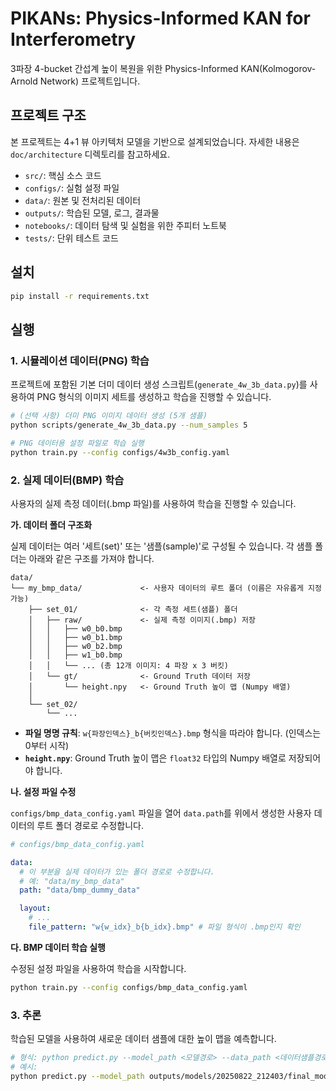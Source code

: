 # PIKANs: Physics-Informed KAN for Interferometry

3파장 4-bucket 간섭계 높이 복원을 위한 Physics-Informed KAN(Kolmogorov-Arnold Network) 프로젝트입니다.

## 프로젝트 구조

본 프로젝트는 4+1 뷰 아키텍처 모델을 기반으로 설계되었습니다. 자세한 내용은 `doc/architecture` 디렉토리를 참고하세요.

- `src/`: 핵심 소스 코드
- `configs/`: 실험 설정 파일
- `data/`: 원본 및 전처리된 데이터
- `outputs/`: 학습된 모델, 로그, 결과물
- `notebooks/`: 데이터 탐색 및 실험을 위한 주피터 노트북
- `tests/`: 단위 테스트 코드

## 설치

```bash
pip install -r requirements.txt
```

## 실행

### 1. 시뮬레이션 데이터(PNG) 학습

프로젝트에 포함된 기본 더미 데이터 생성 스크립트(`generate_4w_3b_data.py`)를 사용하여 PNG 형식의 이미지 세트를 생성하고 학습을 진행할 수 있습니다.

```bash
# (선택 사항) 더미 PNG 이미지 데이터 생성 (5개 샘플)
python scripts/generate_4w_3b_data.py --num_samples 5

# PNG 데이터용 설정 파일로 학습 실행
python train.py --config configs/4w3b_config.yaml
```

### 2. 실제 데이터(BMP) 학습

사용자의 실제 측정 데이터(.bmp 파일)를 사용하여 학습을 진행할 수 있습니다.

**가. 데이터 폴더 구조화**

실제 데이터는 여러 '세트(set)' 또는 '샘플(sample)'로 구성될 수 있습니다. 각 샘플 폴더는 아래와 같은 구조를 가져야 합니다.

```
data/
└── my_bmp_data/             <- 사용자 데이터의 루트 폴더 (이름은 자유롭게 지정 가능)
    ├── set_01/              <- 각 측정 세트(샘플) 폴더
    │   ├── raw/             <- 실제 측정 이미지(.bmp) 저장
    │   │   ├── w0_b0.bmp
    │   │   ├── w0_b1.bmp
    │   │   ├── w0_b2.bmp
    │   │   ├── w1_b0.bmp
    │   │   └── ... (총 12개 이미지: 4 파장 x 3 버킷)
    │   └── gt/              <- Ground Truth 데이터 저장
    │       └── height.npy   <- Ground Truth 높이 맵 (Numpy 배열)
    │
    └── set_02/
        └── ...
```

- **파일 명명 규칙**: `w{파장인덱스}_b{버킷인덱스}.bmp` 형식을 따라야 합니다. (인덱스는 0부터 시작)
- **`height.npy`**: Ground Truth 높이 맵은 `float32` 타입의 Numpy 배열로 저장되어야 합니다.

**나. 설정 파일 수정**

`configs/bmp_data_config.yaml` 파일을 열어 `data.path`를 위에서 생성한 사용자 데이터의 루트 폴더 경로로 수정합니다.

```yaml
# configs/bmp_data_config.yaml

data:
  # 이 부분을 실제 데이터가 있는 폴더 경로로 수정합니다.
  # 예: "data/my_bmp_data"
  path: "data/bmp_dummy_data"

  layout:
    # ...
    file_pattern: "w{w_idx}_b{b_idx}.bmp" # 파일 형식이 .bmp인지 확인
```

**다. BMP 데이터 학습 실행**

수정된 설정 파일을 사용하여 학습을 시작합니다.

```bash
python train.py --config configs/bmp_data_config.yaml
```

### 3. 추론

학습된 모델을 사용하여 새로운 데이터 샘플에 대한 높이 맵을 예측합니다.

```bash
# 형식: python predict.py --model_path <모델경로> --data_path <데이터샘플경로>
# 예시:
python predict.py --model_path outputs/models/20250822_212403/final_model.pth --data_path data/bmp_dummy_data/sample_000
```
